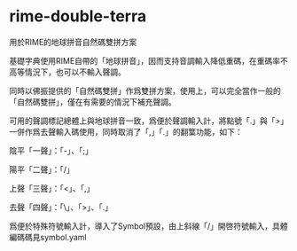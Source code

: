# rime-double-terra
用於RIME的地球拼音自然碼雙拼方案

基礎字典使用RIME自帶的「地球拼音」，因而支持音調輸入降低重碼，在重碼率不高等情況下，也可以不輸入聲調。

同時以佛振提供的「自然碼雙拼」作爲雙拼方案，使用上，可以完全當作一般的「自然碼雙拼」，僅在有需要的情況下補充聲調。

可用的聲調標記總體上與地球拼音一致，爲便於聲調輸入計，將點號「.」與「>」一併作爲去聲輸入碼使用，同時取消了「,」「.」的翻䈎功能，如下：

陰平「一聲」：「-」、「;」

陽平「二聲」：「/」

上聲「三聲」：「<」、「,」

去聲「四聲」：「\」、「>」、「.」

爲便於特殊符號輸入計，導入了Symbol預設，由上斜線「/」開啓符號輸入，具體編碼碼見symbol.yaml
